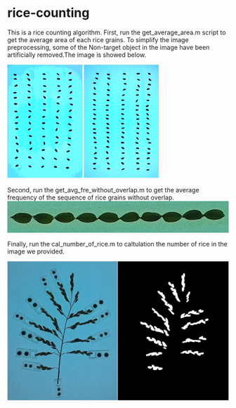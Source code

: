 # rice-counting
This is a rice counting algorithm. 
First, run the get_average_area.m script to get the average area of each rice grains. To simplify the image preprocessing, some of the Non-target object in the image have been artificially removed.The image is showed below.

![Image text](https://github.com/ChrisLinSJTU/rice-counting/raw/master/image-in-readme/img_area.png)

Second, run the get_avg_fre_without_overlap.m to get the average frequency of the sequence of rice grains without overlap.
![Image text](https://github.com/ChrisLinSJTU/rice-counting/raw/master/image-in-readme/img_get_base_freq.jpg)

Finally, run the cal_number_of_rice.m to caltulation the number of rice in the image we provided.

![image](https://github.com/ChrisLinSJTU/rice-counting/raw/master/image-in-readme/sample_image.jpg)
